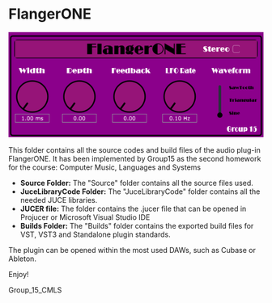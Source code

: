 # FlangerONE

![](image/FlangerONE.png)

This folder contains all the source codes and build files of the audio plug-in FlangerONE.
It has been implemented by Group15 as the second homework for the course: Computer Music, Languages and Systems

* **Source Folder:**
	The "Source" folder contains all the source files used.
* **JuceLibraryCode Folder:**
	The "JuceLibraryCode" folder contains all the needed JUCE libraries.
* **JUCER file:**
	The folder contains the .jucer file that can be opened in Projucer or Microsoft Visual Studio IDE
* **Builds Folder:**
	The "Builds" folder contains the exported build files for VST, VST3 and Standalone plugin standards.

The plugin can be opened within the most used DAWs, such as Cubase or Ableton.

Enjoy!

Group_15_CMLS
